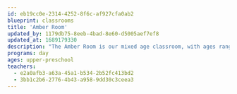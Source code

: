```yaml
---
id: eb19cc0e-2314-4252-8f6c-af927cfa0ab2
blueprint: classrooms
title: 'Amber Room'
updated_by: 1179db75-8eeb-4bad-8e60-d5005aef7ef8
updated_at: 1689179330
description: "The Amber Room is our mixed age classroom, with ages ranging from older 2's to young 4's. We use the Inquiry Approach to develop year-long studies based on the children’s interests as they explore the world around them through play and first-hand experiences. Past year-long Inquiries have been in Music, Pets, Construction, Food Preparation, and Simple Machines, to name just a few!"
programs: day
ages: upper-preschool
teachers:
  - e2a0afb3-a63a-45a1-b534-2b52fc413bd2
  - 3bb1c2b6-2776-4b43-a958-9dd30c3ceea3
---
```

